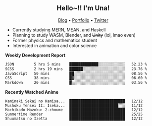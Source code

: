 <h2 align="center">
  Hello~!! I'm Una!
</h2>

<p align="center">
  <a href="https://anarchy.website/">Blog</a> &bull;
  <a href="https://una-ada.github.io/">Portfolio</a> &bull;
  <a href="https://twitter.com/xn__z7x">Twitter</a>
</p>

- Currently studying MERN, MEAN, and Haskell
- Planning to study WASM, Blender, and ~~Unity~~ (lol, lmao even)
- Former physics and mathematics student
- Interested in animation and color science

**Weekly Development Report**

<!--START_SECTION:waka-->

```txt
JSON         5 hrs 5 mins    █████████████░░░░░░░░░░░░   52.23 %
SCSS         2 hrs 19 mins   ██████░░░░░░░░░░░░░░░░░░░   23.76 %
JavaScript   50 mins         ██░░░░░░░░░░░░░░░░░░░░░░░   08.56 %
CSS          38 mins         █▓░░░░░░░░░░░░░░░░░░░░░░░   06.60 %
Markdown     20 mins         █░░░░░░░░░░░░░░░░░░░░░░░░   03.56 %
```

<!--END_SECTION:waka-->

**Recently Watched Anime**

<!-- RECENT-ANIME:START -->

    Kaminaki Sekai no Kamisa...  █████████████████████████   12/12
    Mushoku Tensei II: Iseka...  ██████████████████████░░░   11/12
    Machikado Mazoku: 2-choume   █████████████████████████   12/12
    Summertime Render            █████████████████████████   25/25
    Shuumatsu no Izetta          █████████████████████████   12/12
<!-- RECENT-ANIME:END -->
